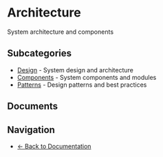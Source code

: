 # Architecture

System architecture and components

## Subcategories

- [Design](./design/) - System design and architecture
- [Components](./components/) - System components and modules
- [Patterns](./patterns/) - Design patterns and best practices

## Documents

## Navigation

- [← Back to Documentation](../)
